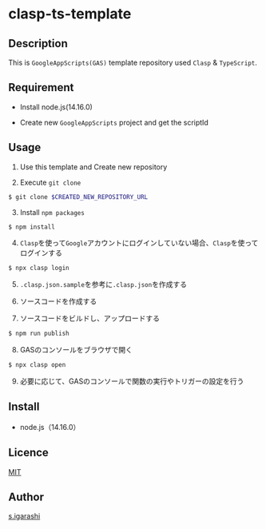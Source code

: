 clasp-ts-template
====

## Description

This is `GoogleAppScripts(GAS)` template repository used `Clasp` & `TypeScript`.

## Requirement

- Install node.js(14.16.0)

- Create new `GoogleAppScripts` project and get the scriptId

## Usage

1. Use this template and Create new repository

2. Execute `git clone`

```bash
$ git clone $CREATED_NEW_REPOSITORY_URL
```

3. Install `npm packages`
```bash
$ npm install
```

4. `Clasp`を使って`Google`アカウントにログインしていない場合、`Clasp`を使ってログインする
```bash
$ npx clasp login
```

5. `.clasp.json.sample`を参考に`.clasp.json`を作成する


6. ソースコードを作成する


7. ソースコードをビルドし、アップロードする

```bash
$ npm run publish
```

8. GASのコンソールをブラウザで開く

```bash
$ npx clasp open
```

9. 必要に応じて、GASのコンソールで関数の実行やトリガーの設定を行う


## Install

- node.js（14.16.0）

## Licence

[MIT](./blob/main/LICENSE)

## Author

[s.igarashi](https://github.com/50ra4)
